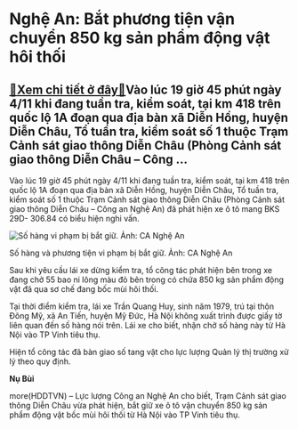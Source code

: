 Nghệ An: Bắt phương tiện vận chuyển 850 kg sản phẩm động vật hôi thối
=====================================================================

[:gift:Xem chi tiết ở đây:gift:](https://hddtvn.com/nghe-an-bat-phuong-tien-van-chuyen-850-kg-san-pham-dong-vat-hoi-thoi/)Vào lúc 19 giờ 45 phút ngày 4/11 khi đang tuần tra, kiểm soát, tại km 418 trên quốc lộ 1A đoạn qua địa bàn xã Diễn Hồng, huyện Diễn Châu, Tổ tuần tra, kiểm soát số 1 thuộc Trạm Cảnh sát giao thông Diễn Châu (Phòng Cảnh sát giao thông Diễn Châu – Công …
------------------------------------------------------------------------------------------------------------------------------------------------------------------------------------------------------------------------------------------------------------


Vào lúc 19 giờ 45 phút ngày 4/11 khi đang tuần tra, kiểm soát, tại km 418 trên quốc lộ 1A đoạn qua địa bàn xã Diễn Hồng, huyện Diễn Châu, Tổ tuần tra, kiểm soát số 1 thuộc Trạm Cảnh sát giao thông Diễn Châu (Phòng Cảnh sát giao thông Diễn Châu – Công an Nghệ An) đã phát hiện xe ô tô mang BKS 29D- 306.84 có biểu hiện nghi vấn.





![Số hàng vi phạm bị bắt giữ. Ảnh: CA Nghệ An](https://hddtvn.com/wp-content/uploads/2021/01/4427_6c1c2667-d152-4903-b2fc-b2d5beff6c71.jpg "Số hàng vi phạm bị bắt giữ. Ảnh: CA Nghệ An")


Số hàng và phương tiện vi phạm bị bắt giữ. Ảnh: CA Nghệ An



Sau khi yêu cầu lái xe dừng kiểm tra, tổ công tác phát hiện bên trong xe đang chở 55 bao ni lông màu đỏ bên trong có chứa 850 kg sản phẩm động vật đã qua sơ chế đang bốc mùi hôi thối.


Tại thời điểm kiểm tra, lái xe Trần Quang Huy, sinh năm 1979, trú tại thôn Đông Mỹ, xã An Tiến, huyện Mỹ Đức, Hà Nội không xuất trình được giấy tờ liên quan đến số hàng nói trên. Lái xe cho biết, nhận chở số hàng này từ Hà Nội vào TP Vinh tiêu thụ.


Hiện tổ công tác đã bàn giao số tang vật cho lực lượng Quản lý thị trường xử lý theo quy định.




**Nụ Bùi**



more(HDDTVN) – Lực lượng Công an Nghệ An cho biết, Trạm Cảnh sát giao thông Diễn Châu vừa phát hiện, bắt giữ xe ô tô vận chuyển 850 kg sản phẩm động vật bốc mùi hôi thối từ Hà Nội vào TP Vinh tiêu thụ.

